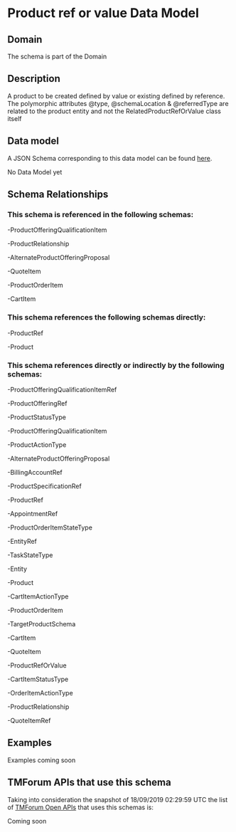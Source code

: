 # Product ref or value Data Model

## Domain

The  schema is part of the  Domain

## Description

A product to be created defined by value or existing defined by reference. The polymorphic attributes @type, @schemaLocation &amp; @referredType are related to the product entity and not the RelatedProductRefOrValue class itself

## Data model

A JSON Schema corresponding to this data model can be found
[here](https://github.com/tmforum-rand/schemas/blob/master/Product/ProductRefOrValue.schema.json).

No Data Model yet

## Schema Relationships

### This schema is referenced in the following schemas:

-ProductOfferingQualificationItem

-ProductRelationship

-AlternateProductOfferingProposal

-QuoteItem

-ProductOrderItem

-CartItem

### This schema references the following schemas directly:

-ProductRef

-Product

### This schema references directly or indirectly by the following schemas:

-ProductOfferingQualificationItemRef

-ProductOfferingRef

-ProductStatusType

-ProductOfferingQualificationItem

-ProductActionType

-AlternateProductOfferingProposal

-BillingAccountRef

-ProductSpecificationRef

-ProductRef

-AppointmentRef

-ProductOrderItemStateType

-EntityRef

-TaskStateType

-Entity

-Product

-CartItemActionType

-ProductOrderItem

-TargetProductSchema

-CartItem

-QuoteItem

-ProductRefOrValue

-CartItemStatusType

-OrderItemActionType

-ProductRelationship

-QuoteItemRef



## Examples

Examples coming soon

## TMForum APIs that use this schema

Taking into consideration the snapshot of 18/09/2019 02:29:59 UTC the list of [TMForum Open APIs](https://www.tmforum.org/open-apis/) that uses this schemas is:

Coming soon